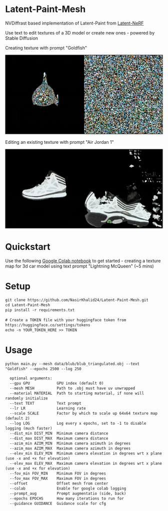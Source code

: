 # Latent-Paint-Mesh

NVDiffrast based implementation of Latent-Paint from [Latent-NeRF](https://github.com/eladrich/latent-nerf)

Use text to edit textures of a 3D model or create new ones - powered by Stable Diffusion

Creating texture with prompt "Goldfish"

![Goldfish-gif](data/goldfish_header.gif)

Editing an existing texture with prompt "Air Jordan 1"

![Sneaker-gif](data/sneaker_header.gif)

# Quickstart

Use the following [Google Colab notebook](https://colab.research.google.com/drive/1JRjTCRX0FSZBAufEVLAyp0TP0EbGuupP?usp=sharing) to get started - creating a texture map for 3d car model using text prompt "Lightning McQueen" (~5 mins)

# Setup

```
git clone https://github.com/NasirKhalid24/Latent-Paint-Mesh.git
cd Latent-Paint-Mesh
pip install -r requirements.txt

# Create a TOKEN file with your huggingface token from https://huggingface.co/settings/tokens
echo -n YOUR_TOKEN_HERE >> TOKEN
```

# Usage

```
python main.py --mesh data/blub/blub_triangulated.obj --text "Goldfish" --epochs 2500 --log 250
```

```
  optional arguments:
  --gpu GPU            GPU index (default 0)
  --mesh MESH          Path to .obj must have uv unwrapped
  --material MATERIAL  Path to starting material, if none will randomly initialize
  --text TEXT          Text prompt
  --lr LR              Learning rate
  --scale SCALE        Factor by which to scale up 64x64 texture map (default 2)
  --log LOG            Log every x epochs, set to -1 to disable logging (much faster)
  --dist_min DIST_MIN  Minimum camera distance
  --dist_max DIST_MAX  Maximum camera distance
  --azim_min AZIM_MIN  Minimum camera azimuth in degrees
  --azim_max AZIM_MAX  Maximum camera azimuth in degrees
  --elev_min ELEV_MIN  Minimum camera elevation in degrees wrt x plane (use -x and +x for elevation)
  --elev_max ELEV_MAX  Maximum camera elevation in degrees wrt x plane (use -x and +x for elevation)
  --fov_min FOV_MIN    Minimum FOV in degrees
  --fov_max FOV_MAX    Maximum FOV in degrees
  --offset             Offset mesh from center
  --colab              Enable for google colab logging
  --prompt_aug         Prompt augmentatio (side, back)
  --epochs EPOCHS      How many iterations to run for
  --guidance GUIDANCE  Guidance scale for cfg
```